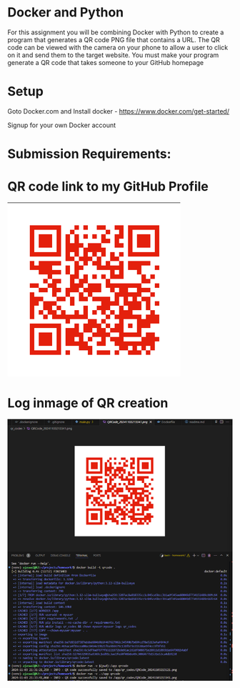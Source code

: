 # Docker and Python
For this assignment you will be combining Docker with Python to create a program that generates a QR code PNG file that contains a URL. The QR code can be viewed with the camera on your phone to allow a user to click on it and send them to the target website. You must make your program generate a QR code that takes someone to your GitHub homepage

# Setup
Goto Docker.com and Install docker - https://www.docker.com/get-started/

Signup for your own Docker account

# Submission Requirements:

# QR code link to my GitHub Profile

![alt text](<dockers .png>)

# Log inmage of QR creation

![alt text](docker.png)